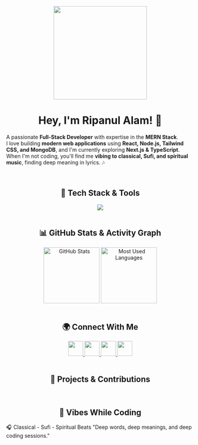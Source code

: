 <div align="center">
  <img height="250" src="https://i.ibb.co.com/Xf2v93Xw/facebook-cover-ai.png" />
</div>

<h1 align="center">Hey, I'm Ripanul Alam! 🚀</h1>

A passionate **Full-Stack Developer** with expertise in the **MERN Stack**.  
I love building **modern web applications** using **React, Node.js, Tailwind CSS, and MongoDB**, and I'm currently exploring **Next.js & TypeScript**.  
When I'm not coding, you'll find me **vibing to classical, Sufi, and spiritual music**, finding deep meaning in lyrics. 🎶  

<br>
<h2 align="center">🚀 Tech Stack & Tools</h2>
<div align="center">
  <img src="https://skillicons.dev/icons?i=html,css,js,react,nextjs,nodejs,express,mongodb,tailwind,bootstrap,typescript,figma,git,vercel,netlify" />
</div>
<br>
  <h2 align="center">📊 GitHub Stats & Activity Graph</h2>
<div align="center">
  <img src="https://github-readme-stats.vercel.app/api?username=RRDesignHub&show_icons=true&theme=radical" height="150" alt="GitHub Stats" />
  <img src="https://github-readme-stats.vercel.app/api/top-langs/?username=RRDesignHub&layout=compact&theme=radical" height="150" alt="Most Used Languages" />
</div>
<br>
<h2 align="center">🌍 Connect With Me</h2>
<div align="center"> 
  <a href="https://www.linkedin.com/in/ripanul-alam-ridoy-ab00652a6/" target="_blank"> <img src="https://skillicons.dev/icons?i=linkedin" width="40" /> </a> 
  <a href="https://x.com/RipanulR18324" target="_blank"> <img src="https://skillicons.dev/icons?i=twitter" width="40" /> </a>
  <a href="https://www.facebook.com/profile.php?id=61554680824041" target="_blank"> <img src="https://img.icons8.com/?size=100&id=118497&format=png&color=000000" width="40" /> </a> 
  <a href="mailto:ripanulalam8@gmail.com"> <img src="https://skillicons.dev/icons?i=gmail" width="40" /> </a> 
</div>
<br>
<h2 align="center">🚀 Projects & Contributions</h2>

  
  <br>  
<h2 align="center">🎵 Vibes While Coding</h2>
<p>🎧 Classical - Sufi - Spiritual Beats
"Deep words, deep meanings, and deep coding sessions."</p>

